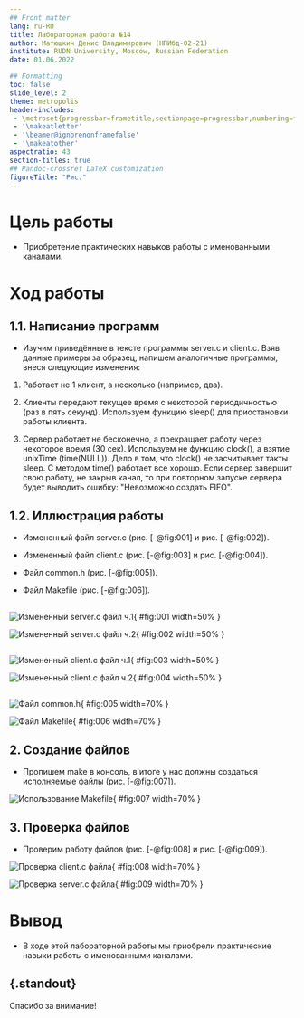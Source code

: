 ```yaml
---
## Front matter
lang: ru-RU
title: Лабораторная работа №14
author: Матюшкин Денис Владимирович (НПИбд-02-21)
institute: RUDN University, Moscow, Russian Federation
date: 01.06.2022

## Formatting
toc: false
slide_level: 2
theme: metropolis
header-includes: 
 - \metroset{progressbar=frametitle,sectionpage=progressbar,numbering=fraction}
 - '\makeatletter'
 - '\beamer@ignorenonframefalse'
 - '\makeatother'
aspectratio: 43
section-titles: true
## Pandoc-crossref LaTeX customization
figureTitle: "Рис."
---
```


# Цель работы

- Приобретение практических навыков работы с именованными каналами.

# Ход работы

## 1.1. Написание программ
- Изучим приведённые в тексте программы server.c и client.c. Взяв данные примеры за образец, напишем аналогичные программы, внеся следующие изменения:

1. Работает не 1 клиент, а несколько (например, два).

2. Клиенты передают текущее время с некоторой периодичностью (раз в пять секунд). Используем функцию sleep() для приостановки работы клиента.

3. Сервер работает не бесконечно, а прекращает работу через некоторое время (30 сек). Используем не функцию clock(), а взятие unixTime (time(NULL)). Дело в том, что clock() не засчитывает такты sleep. С методом time() работает все хорошо. Если сервер завершит свою работу, не закрыв канал, то при повторном запуске сервера будет выводить ошибку: "Невозможно создать FIFO". 

## 1.2. Иллюстрация работы

- Измененный файл server.c (рис. [-@fig:001] и рис. [-@fig:002]).

- Измененный файл client.c (рис. [-@fig:003] и рис. [-@fig:004]).

- Файл common.h (рис. [-@fig:005]).

- Файл Makefile (рис. [-@fig:006]).

##

![Измененный server.c файл ч.1](../report/image/1.png){ #fig:001 width=50% }

![Измененный server.c файл ч.2](../report/image/2.png){ #fig:002 width=50% }

##

![Измененный client.c файл ч.1](../report/image/3.png){ #fig:003 width=50% }

![Измененный client.c файл ч.2](../report/image/4.png){ #fig:004 width=50% }

##

![Файл common.h](../report/image/5.png){ #fig:005 width=70% }

![Файл Makefile](../report/image/6.png){ #fig:006 width=70% }

## 2. Создание файлов
- Пропишем make в консоль, в итоге у нас должны создаться исполняемые файлы (рис. [-@fig:007]).

![Использование Makefile](../report/image/9.png){ #fig:007 width=70% }

## 3. Проверка файлов
- Проверим работу файлов (рис. [-@fig:008] и рис. [-@fig:009]).

![Проверка client.c файла](../report/image/7.png){ #fig:008 width=70% }

![Проверка server.c файла](../report/image/8.png){ #fig:009 width=70% }

# Вывод

- В ходе этой лабораторной работы мы приобрели практические навыки работы с именованными каналами.

## {.standout}

Спасибо за внимание!











